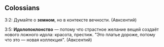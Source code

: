 ## Colossians

3:2: Думайте о **земном**, но в контексте вечности. (Авксентий)

3:5: **Идолопоклонство** — потому что страстное желание вещей создаёт нового ложного идола: красота, престиж. "Это платье дороже, потому что это — новая коллекция". (Авксентий)
